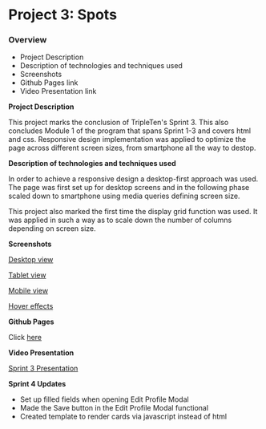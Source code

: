 # Project 3: Spots

### Overview

- Project Description
- Description of technologies and techniques used
- Screenshots
- Github Pages link
- Video Presentation link

**Project Description**

This project marks the conclusion of TripleTen's Sprint 3. This also concludes Module 1 of the program that spans Sprint 1-3 and covers html and css. Responsive design implementation was applied to optimize the page across different screen sizes, from smartphone all the way to destop.

**Description of technologies and techniques used**

In order to achieve a responsive design a desktop-first approach was used. The page was first set up for desktop screens and in the following phase scaled down to smartphone using media queries defining screen size.

This project also marked the first time the display grid function was used. It was applied in such a way as to scale down the number of columns depending on screen size.

**Screenshots**

[Desktop view](https://drive.google.com/file/d/1q8pQ3ADdGm5e6cZTSzG9xtKP8ILZeeNY/view?usp=drive_link)

[Tablet view](https://drive.google.com/file/d/1KDwXfgHScR8YfSTOkC3cZXcnNDD_LlsH/view?usp=drive_link)

[Mobile view](https://drive.google.com/file/d/1XSXai_15WDF3riHS-3ogZMw9LkcDPmZv/view?usp=drive_link)

[Hover effects](https://drive.google.com/file/d/1WUP1eLnErVqvjzc1IffQ6rNShupeFkif/view?usp=drive_link)

**Github Pages**

Click [here](https://nini2nis.github.io/se_project_spots/index.html)

**Video Presentation**

[Sprint 3 Presentation](https://drive.google.com/file/d/1NIykR6oZe_juJq6NJqIEIO644Y10gAqz/view?usp=drive_link)

**Sprint 4 Updates**

- Set up filled fields when opening Edit Profile Modal
- Made the Save button in the Edit Profile Modal functional
- Created template to render cards via javascript instead of html
